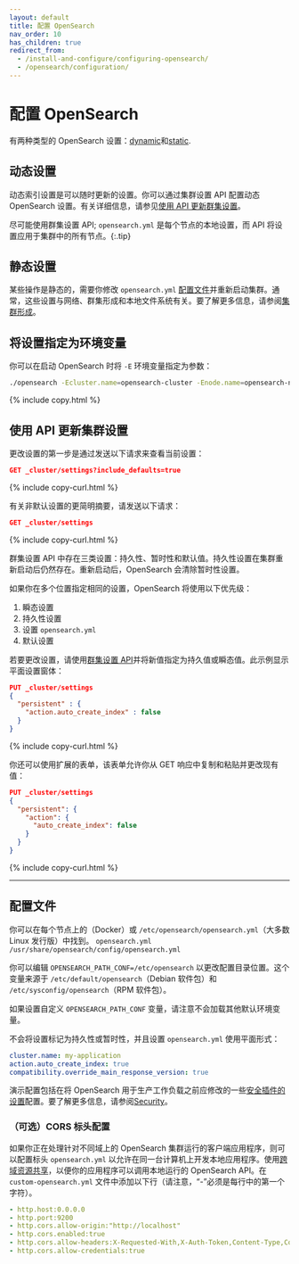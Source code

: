 ```yaml
---
layout: default
title: 配置 OpenSearch
nav_order: 10
has_children: true
redirect_from:
  - /install-and-configure/configuring-opensearch/
  - /opensearch/configuration/
---
```


# 配置 OpenSearch

有两种类型的 OpenSearch 设置：[dynamic](#dynamic-settings)和[static](#static-settings).

## 动态设置

动态索引设置是可以随时更新的设置。你可以通过集群设置 API 配置动态 OpenSearch 设置。有关详细信息，请参见[使用 API 更新群集设置](#updating-cluster-settings-using-the-api)。

尽可能使用群集设置 API; `opensearch.yml` 是每个节点的本地设置，而 API 将设置应用于集群中的所有节点。{:.tip}

## 静态设置

某些操作是静态的，需要你修改 `opensearch.yml` [配置文件](#configuration-file)并重新启动集群。通常，这些设置与网络、群集形成和本地文件系统有关。要了解更多信息，请参阅[集群形成]({{site.url}}{{site.baseurl}}/opensearch/cluster/)。

## 将设置指定为环境变量

你可以在启动 OpenSearch 时将 `-E` 环境变量指定为参数：

```bash
./opensearch -Ecluster.name=opensearch-cluster -Enode.name=opensearch-node1 -Ehttp.host=0.0.0.0 -Ediscovery.type=single-node
```
{% include copy.html %}

## 使用 API 更新集群设置

更改设置的第一步是通过发送以下请求来查看当前设置：

```json
GET _cluster/settings?include_defaults=true
```
{% include copy-curl.html %}

有关非默认设置的更简明摘要，请发送以下请求：

```json
GET _cluster/settings
```
{% include copy-curl.html %}

群集设置 API 中存在三类设置：持久性、暂时性和默认值。持久性设置在集群重新启动后仍然存在。重新启动后，OpenSearch 会清除暂时性设置。

如果你在多个位置指定相同的设置，OpenSearch 将使用以下优先级：

1. 瞬态设置
2. 持久性设置
3. 设置 `opensearch.yml`
4. 默认设置

若要更改设置，请使用[群集设置 API]({{site.url}}{{site.baseurl}}/api-reference/cluster-api/cluster-settings/)并将新值指定为持久值或瞬态值。此示例显示平面设置窗体：

```json
PUT _cluster/settings
{
  "persistent" : {
    "action.auto_create_index" : false
  }
}
```
{% include copy-curl.html %}

你还可以使用扩展的表单，该表单允许你从 GET 响应中复制和粘贴并更改现有值：

```json
PUT _cluster/settings
{
  "persistent": {
    "action": {
      "auto_create_index": false
    }
  }
}
```
{% include copy-curl.html %}

---

## 配置文件

你可以在每个节点上的（Docker）或 `/etc/opensearch/opensearch.yml`（大多数 Linux 发行版）中找到。 `opensearch.yml` `/usr/share/opensearch/config/opensearch.yml`

你可以编辑 `OPENSEARCH_PATH_CONF=/etc/opensearch` 以更改配置目录位置。这个变量来源于 `/etc/default/opensearch`（Debian 软件包）和 `/etc/sysconfig/opensearch`（RPM 软件包）。

如果设置自定义 `OPENSEARCH_PATH_CONF` 变量，请注意不会加载其他默认环境变量。

不会将设置标记为持久性或暂时性，并且设置 `opensearch.yml` 使用平面形式：

```yml
cluster.name: my-application
action.auto_create_index: true
compatibility.override_main_response_version: true
```

演示配置包括在将 OpenSearch 用于生产工作负载之前应修改的一些[安全插件的设置]({{site.url}}{{site.baseurl}}/install-and-configure/configuring-opensearch/security-settings/)配置。要了解更多信息，请参阅[Security]({{site.url}}{{site.baseurl}}/security/)。

### （可选）CORS 标头配置

如果你正在处理针对不同域上的 OpenSearch 集群运行的客户端应用程序，则可以配置标头 `opensearch.yml` 以允许在同一台计算机上开发本地应用程序。使用[跨域资源共享](https://developer.mozilla.org/en-US/docs/Web/HTTP/CORS)，以便你的应用程序可以调用本地运行的 OpenSearch API。在 `custom-opensearch.yml` 文件中添加以下行（请注意，“-”必须是每行中的第一个字符）。
```yml
- http.host:0.0.0.0
- http.port:9200
- http.cors.allow-origin:"http://localhost"
- http.cors.enabled:true
- http.cors.allow-headers:X-Requested-With,X-Auth-Token,Content-Type,Content-Length,Authorization
- http.cors.allow-credentials:true
```